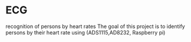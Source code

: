 # ECG 
recognition of persons by heart rates
The goal of this project is to identify persons by their heart rate using (ADS1115,AD8232, Raspberry pi)
